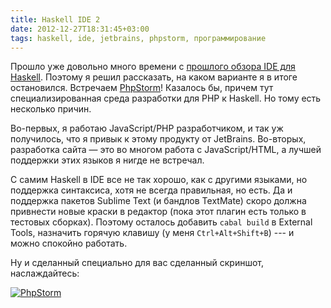 ```yaml
---
title: Haskell IDE 2
date: 2012-12-27T18:31:45+03:00
tags: haskell, ide, jetbrains, phpstorm, программирование
---
```


Прошло уже довольно много времени с [прошлого обзора IDE для Haskell](/post/haskellide). Поэтому я решил рассказать, на каком варианте я в итоге остановился. Встречаем [PhpStorm](http://www.jetbrains.com/phpstorm/)! Казалось бы, причем тут специализированная среда разработки для PHP к Haskell. Но тому есть несколько причин. 

Во-первых, я работаю JavaScript/PHP разработчиком, и так уж получилось, что я привык к этому продукту от JetBrains. Во-вторых, разработка сайта — это во многом работа с JavaScript/HTML, а лучшей поддержки этих языков я нигде не встречал.

С самим Haskell в IDE все не так хорошо, как с другими языками, но поддержка синтаксиса, хотя не всегда правильная, но есть. Да и поддержка пакетов Sublime Text (и бандлов TextMate) скоро должна привнести новые краски в редактор (пока этот плагин есть только в тестовых сборках). Поэтому осталось добавить `cabal build` в External Tools, назначить горячую клавишу (у меня `Ctrl+Alt+Shift+B`) --- и можно спокойно работать.

Ну и сделанный специально для вас сделанный скриншот, наслаждайтесь:

[![PhpStorm](http://a51056ce8d9b948fb69e-8de36eb37b2366f5a76a776c3dee0b32.r42.cf1.rackcdn.com/phpstorm-small.jpg "PhpStorm")](http://a51056ce8d9b948fb69e-8de36eb37b2366f5a76a776c3dee0b32.r42.cf1.rackcdn.com/phpstorm.png)